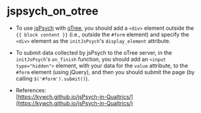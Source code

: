 # jspsych_on_otree

- To use [jsPsych](https://www.jspsych.org/7.2/) with [oTree](https://otree.readthedocs.io/en/latest/), you should add a `<div>` element outside the `{{ block content }}` (i.e., outside the `#form` element) and specify the `<div>` element as the `initJsPsych`'s `display_element` attribute.

- To submit data collected by jsPsych to the oTree server, in the `initJsPsych`'s `on_finish` function, you should add an `<input type="hidden">` element, with your data for the `value` attribute, to the `#form` element (using jQuery), and then you should submit the page (by calling `$('#form').submit()`).

- References:  
[https://kywch.github.io/jsPsych-in-Qualtrics/](https://kywch.github.io/jsPsych-in-Qualtrics/)
